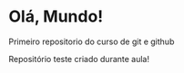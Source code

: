 # Olá, Mundo!
 Primeiro repositorio do curso de git e github

Repositório teste criado durante aula!